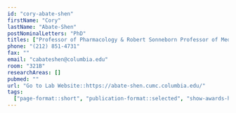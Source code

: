 ```yaml
---
id: "cory-abate-shen"
firstName: "Cory"
lastName: "Abate-Shen"
postNominalLetters: "PhD"
titles: ["Professor of Pharmacology & Robert Sonneborn Professor of Medicine"]
phone: "(212) 851-4731"
fax: ""
email: "cabateshen@columbia.edu"
room: "321B"
researchAreas: []
pubmed: ""
url: "Go to Lab Website::https://abate-shen.cumc.columbia.edu/"
tags:
  ["page-format::short", "publication-format::selected", "show-awards-honors"]
---
```

